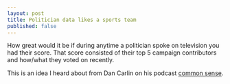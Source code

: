 ```yaml
---
layout: post
title: Politician data likes a sports team
published: false
---
```


How great would it be if during anytime a politician spoke on television you had their score. That score consisted of their top 5 campaign contributors and how/what they voted on recently. 

This is an idea I heard about from Dan Carlin on his podcast [common sense](http://www.dancarlin.com/common-sense-home-landing-page/).